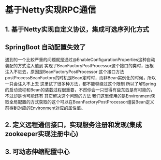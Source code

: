 # 基于Netty实现RPC通信

## 1. 基于Netty实现自定义协议，集成可选序列化方式

## SpringBoot 自动配置失效了
遇到的一个比较严重的问题就是通过@EnableConfigurationProperties这种自动装配的方式注入值到
实现了BeanFactoryPostProcessor这个接口的类时，压根注入不进去，原因是BeanFactoryPostProcessor
这个接口方法postProcessBeanFactory的时机是Bean定时时，而非Bean实例化的时候，所以一只会注入不上去
这里试了很多种方法，都不能够绕过这个限制
所以了解Spring的启动流程和Bean的装载过程很重要，不然你会一只觉得有些东西是有可能的，不过却是也可能还有
其它解决这个问题的方法
我们这里使用的是Environment获取全局配置的方式获取的这个可以在BeanFactoryPostProcessor组装Bean定义
前得到对应的Environment对应的属性值。



## 2. 定义远程通信接口，实现服务注册和发现(集成zookeeper实现注册中心)

## 3. 可动态伸缩配置中心